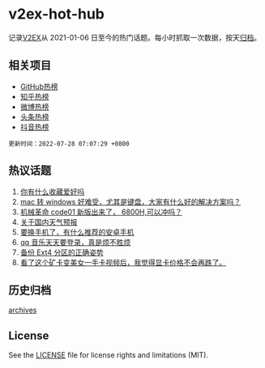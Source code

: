 # v2ex-hot-hub

 记录[V2EX](https://www.v2ex.com/)从 2021-01-06 日至今的热门话题。每小时抓取一次数据，按天[归档](archives)。
 
 ## 相关项目

- [GitHub热榜](https://github.com/lonnyzhang423/github-hot-hub)
- [知乎热榜](https://github.com/lonnyzhang423/zhihu-hot-hub)
- [微博热榜](https://github.com/lonnyzhang423/weibo-hot-hub)
- [头条热榜](https://github.com/lonnyzhang423/toutiao-hot-hub)
- [抖音热榜](https://github.com/lonnyzhang423/douyin-hot-hub)


 `更新时间：2022-07-28 07:07:29 +0800`

## 热议话题

1. [你有什么收藏爱好吗](https://www.v2ex.com/t/868942)
1. [mac 转 windows 好难受，尤其是键盘，大家有什么好的解决方案吗？](https://www.v2ex.com/t/868956)
1. [机械革命 code01 新版出来了， 6800H,可以冲吗？](https://www.v2ex.com/t/868936)
1. [关于国内天气预报](https://www.v2ex.com/t/868944)
1. [要换手机了，有什么推荐的安卓手机](https://www.v2ex.com/t/869035)
1. [qq 音乐天天要登录，真是烦不胜烦](https://www.v2ex.com/t/868940)
1. [备份 Ext4 分区的正确姿势](https://www.v2ex.com/t/869026)
1. [看了这个矿卡变美女一手卡视频后，我觉得显卡价格不会再跌了。](https://www.v2ex.com/t/869060)

## 历史归档

[archives](archives)

## License

See the [LICENSE](LICENSE) file for license rights and limitations (MIT).
